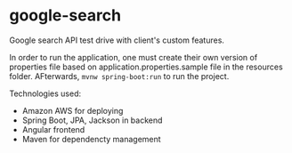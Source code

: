 # google-search
Google search API test drive with client's custom features.

In order to run the application, one must create their own version of properties file based on application.properties.sample file in the resources folder. AFterwards, `mvnw spring-boot:run` to run the project. 

Technologies used:
* Amazon AWS for deploying
* Spring Boot, JPA, Jackson in backend
* Angular frontend
* Maven for dependencty management